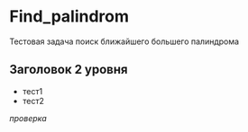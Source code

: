 # Find_palindrom
Тестовая задача поиск ближайшего большего палиндрома
## Заголовок 2 уровня
- тест1
- тест2

*проверка*